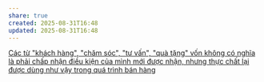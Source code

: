 ```yaml
---
share: true
created: 2025-08-31T16:48
updated: 2025-08-31T16:48
---
```

[Các từ "khách hàng", "chăm sóc", "tư vấn", "quà tặng" vốn không có nghĩa là phải chấp nhận điều kiện của mình mới được nhận, nhưng thực chất lại được dùng như vậy trong quá trình bán hàng](../../../%E2%9A%A1Hi%E1%BB%83u%20bi%E1%BA%BFt%20s%C3%A2u/%C4%90%E1%BA%A1o%20%C4%91%E1%BB%A9c,%20ph%C3%A1p%20lu%E1%BA%ADt.%20Kinh%20t%E1%BA%BF%20ch%C3%ADnh%20tr%E1%BB%8B/Ch%E1%BB%A7%20ngh%C4%A9a%20t%C6%B0%20b%E1%BA%A3n,%20t%C3%A2n%20t%E1%BB%B1%20do/C%C3%A1c%20t%E1%BB%AB%20kh%C3%A1ch%20h%C3%A0ng,%20ch%C4%83m%20s%C3%B3c,%20t%C6%B0%20v%E1%BA%A5n,%20qu%C3%A0%20t%E1%BA%B7ng%20v%E1%BB%91n%20kh%C3%B4ng%20c%C3%B3%20ngh%C4%A9a%20l%C3%A0%20ph%E1%BA%A3i%20ch%E1%BA%A5p%20nh%E1%BA%ADn%20%C4%91i%E1%BB%81u%20ki%E1%BB%87n%20c%E1%BB%A7a%20m%C3%ACnh%20m%E1%BB%9Bi%20%C4%91%C6%B0%E1%BB%A3c%20nh%E1%BA%ADn,%20nh%C6%B0ng%20th%E1%BB%B1c%20ch%E1%BA%A5t%20l%E1%BA%A1i%20%C4%91%C6%B0%E1%BB%A3c%20d%C3%B9ng%20nh%C6%B0%20v%E1%BA%ADy%20trong%20qu%C3%A1%20tr%C3%ACnh%20b%C3%A1n%20h%C3%A0ng.md)